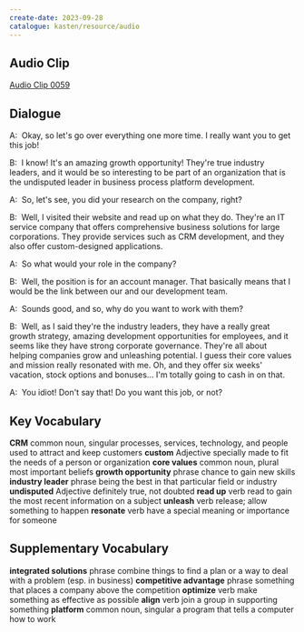 ```yaml
---
create-date: 2023-09-28
catalogue: kasten/resource/audio
---
```


## Audio Clip
[Audio Clip 0059](https://archive.org/download/englishpod_all/englishpod_0059dg.mp3)

## Dialogue
A:  Okay,   so   let's   go over   everything  one more time.    I   really   want   you  to get   this  job!

B:  I  know!    It's  an   amazing  growth opportunity!     They're   true   industry leaders,   and   it   would   be  so  interesting  to be  part of   an   organization  that   is   the  undisputed  leader  in   business process platform development.

A:  So,    let's see,    you  did   your   research  on   the   company,   right?

B:  Well,    I   visited  their   website  and  read up  on   what   they   do.    They're an  IT service company   that   offers   comprehensive  business solutions    for   large   corporations.    They    provide   services  such as   CRM  development,    and   they  also   offer   custom-designed  applications.

A:  So     what   would   your   role   in    the    company?

B:  Well,    the    position  is  for    an   account manager.     That   basically    means   that   I   would  be  the   link  between    our   and   our     development team.

A:  Sounds good,    and   so,    why  do   you   want   to work  with   them?

B:  Well,    as I said  they're    the   industry leaders,   they   have   a   really     great   growth strategy,    amazing  development opportunities   for   employees,   and   it  seems like   they   have     strong    corporate governance.   They're   all about  helping  companies  grow  and     unleashing  potential.     I   guess   their   core values  and   mission  really   resonated  with   me.    Oh,    and   they   offer   six  weeks'   vacation,   stock options  and   bonuses... I'm   totally  going to cash in  on   that.

A:  You   idiot!    Don't   say  that!     Do  you   want  this  job,   or   not?

## Key Vocabulary
**CRM**                  common noun, singular   processes, services, technology, and people used to attract and keep customers
**custom**               Adjective               specially made to fit the needs of a person or organization
**core values**          common noun, plural     most important beliefs
**growth opportunity**   phrase                  chance to gain new skills
**industry leader**      phrase                  being the best in that particular field or industry
**undisputed**           Adjective               definitely true, not doubted
**read up**              verb                    read to gain the most recent information on a subject
**unleash**              verb                    release; allow something to happen
**resonate**             verb                    have a special meaning or importance for someone

## Supplementary Vocabulary
**integrated solutions**    phrase                  combine things to find a plan or a way to deal with a problem (esp. in business)
**competitive advantage**   phrase                  something that places a company above the competition
**optimize**                verb                    make something as effective as possible
**align**                   verb                    join a group in supporting something
**platform**                common noun, singular   a program that tells a computer how to work
